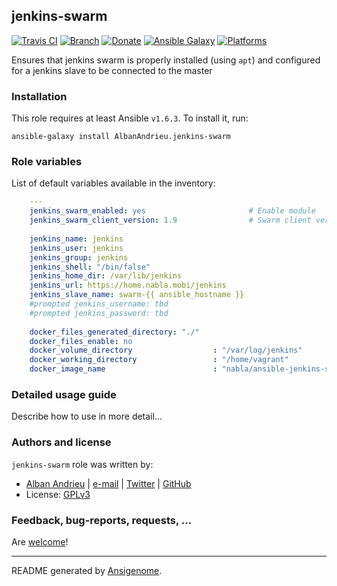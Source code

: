 ## jenkins-swarm

[![Travis CI](http://img.shields.io/travis/AlbanAndrieu/ansible-jenkins-swarm.svg?style=flat)](http://travis-ci.org/AlbanAndrieu/ansible-jenkins-swarm) [![Branch](http://img.shields.io/github/tag/AlbanAndrieu/ansible-jenkins-swarm.svg?style=flat-square)](https://github.com/AlbanAndrieu/ansible-jenkins-swarm/tree/master) [![Donate](https://img.shields.io/gratipay/AlbanAndrieu.svg?style=flat)](https://www.gratipay.com/AlbanAndrieu)  [![Ansible Galaxy](http://img.shields.io/badge/galaxy-AlbanAndrieu.jenkinsswarm-blue.svg?style=flat)](https://galaxy.ansible.com/list#/roles/2000) [![Platforms](http://img.shields.io/badge/platforms-ubuntu-lightgrey.svg?style=flat)](#)

Ensures that jenkins swarm is properly installed (using `apt`) and configured for a jenkins slave to be connected to the master

### Installation

This role requires at least Ansible `v1.6.3`. To install it, run:

    ansible-galaxy install AlbanAndrieu.jenkins-swarm



### Role variables

List of default variables available in the inventory:

```yaml
    ---
    jenkins_swarm_enabled: yes                       # Enable module
    jenkins_swarm_client_version: 1.9                # Swarm client version
    
    jenkins_name: jenkins
    jenkins_user: jenkins
    jenkins_group: jenkins
    jenkins_shell: "/bin/false"
    jenkins_home_dir: /var/lib/jenkins
    jenkins_url: https://home.nabla.mobi/jenkins
    jenkins_slave_name: swarm-{{ ansible_hostname }}
    #prompted jenkins_username: tbd
    #prompted jenkins_password: tbd
    
    docker_files_generated_directory: "./"
    docker_files_enable: no
    docker_volume_directory                  : "/var/log/jenkins"
    docker_working_directory                 : "/home/vagrant"
    docker_image_name                        : "nabla/ansible-jenkins-swarm"
```


### Detailed usage guide

Describe how to use in more detail...


### Authors and license

`jenkins-swarm` role was written by:
- [Alban Andrieu](fr.linkedin.com/in/nabla/) | [e-mail](mailto:alban.andrieu@free.fr) | [Twitter](https://twitter.com/AlbanAndrieu) | [GitHub](https://github.com/AlbanAndrieu)
- License: [GPLv3](https://tldrlegal.com/license/gnu-general-public-license-v3-%28gpl-3%29)

### Feedback, bug-reports, requests, ...

Are [welcome](https://github.com/AlbanAndrieu/ansible-jenkins-swarm/issues>)!

***

README generated by [Ansigenome](https://github.com/nickjj/ansigenome/).
